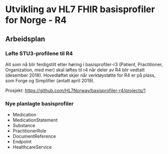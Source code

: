 # Utvikling av HL7 FHIR basisprofiler for Norge - R4

## Arbeidsplan
### Løfte STU3-profilene til R4
Alt som nå blir ferdigstilt etter høring i basisprofiler-r3 (Patient, Practitioner, Organization, med mer) skal løftes til r4 når deler av R4 blir vedtatt (desember 2018). Hovedløftet skjer når verktøystøtte for R4 er på plass, som Forge og Simplifier (antatt april 2019).

Prosjekt: https://github.com/HL7Norway/basisprofiler-r4/projects/1

### Nye planlagte basisprofiler

* Medication
* MedicationStatement
* Substance
* PractitionerRole
* DocumentReference
* Endpoint
* HealthcareService
